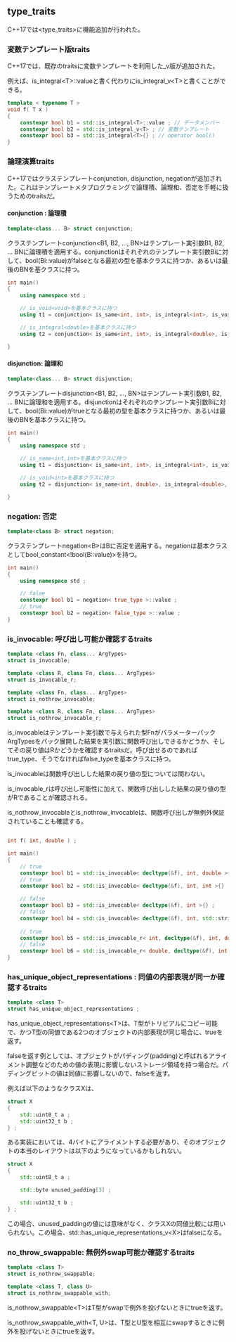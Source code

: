 ## type_traits

C++17では\<type_traits\>に機能追加が行われた。

### 変数テンプレート版traits

C++17では、既存のtraitsに変数テンプレートを利用した_v版が追加された。

例えば、is_integral\<T\>::valueと書く代わりにis_integral_v\<T\>と書くことができる。

~~~cpp
template < typename T >
void f( T x )
{
    constexpr bool b1 = std::is_integral<T>::value ; // データメンバー
    constexpr bool b2 = std::is_integral_v<T> ; // 変数テンプレート
    constexpr bool b3 = std::is_integral<T>{} ; // operator bool()
}
~~~


### 論理演算traits

C++17ではクラステンプレートconjunction, disjunction, negationが追加された。これはテンプレートメタプログラミングで論理積、論理和、否定を手軽に扱うためのtraitsだ。

#### conjunction : 論理積

~~~c++
template<class... B> struct conjunction;
~~~

クラステンプレートconjunction\<B1, B2, ..., BN\>はテンプレート実引数B1, B2, ... BNに論理積を適用する。conjunctionはそれぞれのテンプレート実引数Biに対して、bool(Bi::value)がfalseとなる最初の型を基本クラスに持つか、あるいは最後のBNを基クラスに持つ。

~~~cpp
int main()
{
    using namespace std ;

    // is_void<void>を基本クラスに持つ
    using t1 = conjunction< is_same<int, int>, is_integral<int>, is_void<void> > ;

    // is_integral<double>を基本クラスに持つ
    using t2 = conjunction< is_same<int, int>, is_integral<double>, is_void<void> > ;

}
~~~

#### disjunction: 論理和


~~~c++
template<class... B> struct disjunction;
~~~


クラステンプレートdisjunction\<B1, B2, ..., BN\>はテンプレート実引数B1, B2, ... BNに論理和を適用する。disjunctionはそれぞれのテンプレート実引数Biに対して、bool(Bi::value)がtrueとなる最初の型を基本クラスに持つか、あるいは最後のBNを基本クラスに持つ。

~~~cpp
int main()
{
    using namespace std ;

    // is_same<int,int>を基本クラスに持つ
    using t1 = disjunction< is_same<int, int>, is_integral<int>, is_void<void> > ;

    // is_void<int>を基本クラスに持つ
    using t2 = disjunction< is_same<int, double>, is_integral<double>, is_void<int> > ;

}
~~~

### negation: 否定

~~~c++
template<class B> struct negation;
~~~

クラステンプレートnegation\<B\>はBに否定を適用する。negationは基本クラスとしてbool_constant\<!bool\(B::value\)\>を持つ。

~~~cpp
int main()
{
    using namespace std ;

    // falae
    constexpr bool b1 = negation< true_type >::value ;
    // true
    constexpr bool b2 = negation< false_type >::value ; 
}
~~~


### is_invocable: 呼び出し可能か確認するtraits


~~~c++
template <class Fn, class... ArgTypes>
struct is_invocable;

template <class R, class Fn, class... ArgTypes>
struct is_invocable_r;

template <class Fn, class... ArgTypes>
struct is_nothrow_invocable;

template <class R, class Fn, class... ArgTypes>
struct is_nothrow_invocable_r;
~~~


is_invocableはテンプレート実引数で与えられた型FnがパラメーターパックArgTypesをパック展開した結果を実引数に関数呼び出しできるかどうか、そしてその戻り値はRかどうかを確認するtraitsだ。呼び出せるのであればtrue_type、そうでなければfalse_typeを基本クラスに持つ。


is_invocableは関数呼び出しした結果の戻り値の型については問わない。

is_invocable_rは呼び出し可能性に加えて、関数呼び出しした結果の戻り値の型がRであることが確認される。

is_nothrow_invocableとis_nothrow_invocableは、関数呼び出しが無例外保証されていることも確認する。

~~~cpp

int f( int, double ) ;

int main()
{
    // true
    constexpr bool b1 = std::is_invocable< decltype(&f), int, double >{} ;
    // true
    constexpr bool b2 = std::is_invocable< decltype(&f), int, int >{} ;

    // false
    constexpr bool b3 = std::is_invocable< decltype(&f), int >{} ;
    // false
    constexpr bool b4 = std::is_invocable< decltype(&f), int, std::string >{} ;
    
    // true
    constexpr bool b5 = std::is_invocable_r< int, decltype(&f), int, double >{} ;
    // false
    constexpr bool b6 = std::is_invocable_r< double, decltype(&f), int, double >{} ;
}
~~~


### has_unique_object_representations : 同値の内部表現が同一か確認するtraits

~~~c++
template <class T>
struct has_unique_object_representations ;
~~~

has_unique_object_representations\<T>は、T型がトリビアルにコピー可能で、かつT型の同値である2つのオブジェクトの内部表現が同じ場合に、trueを返す。

falseを返す例としては、オブジェクトがパディング(padding)と呼ばれるアライメント調整などのための値の表現に影響しないストレージ領域を持つ場合だ。パディングビットの値は同値に影響しないので、falseを返す。

例えば以下のようなクラスXは、

~~~cpp
struct X
{
    std::uint8_t a ;
    std::uint32_t b ;
} ;
~~~

ある実装においては、4バイトにアライメントする必要があり、そのオブジェクトの本当のレイアウトは以下のようになっているかもしれない。

~~~cpp
struct X
{
    std::uint8_t a ;

    std::byte unused_padding[3] ;

    std::uint32_t b ;
} ;
~~~

この場合、unused_paddingの値には意味がなく、クラスXの同値比較には用いられない。この場合、std::has_unique_representations_v\<X\>はfalseになる。

### no_throw_swappable: 無例外swap可能か確認するtraits

~~~c++
template <class T>
struct is_nothrow_swappable;

template <class T, class U>
struct is_nothrow_swappable_with;
~~~

is_nothrow_swappable\<T\>はT型がswapで例外を投げないときにtrueを返す。

is_nothrow_swappable_with\<T, U\>は、T型とU型を相互にswapするときに例外を投げないときにtrueを返す。
